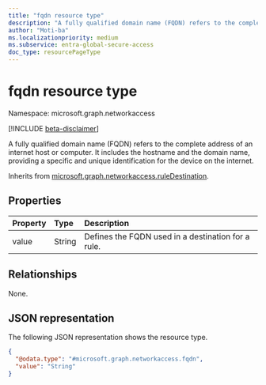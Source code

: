 ```yaml
---
title: "fqdn resource type"
description: "A fully qualified domain name (FQDN) refers to the complete address of an internet host or computer. It includes the hostname and the domain name, providing a specific and unique identification for the device on the internet."
author: "Moti-ba"
ms.localizationpriority: medium
ms.subservice: entra-global-secure-access
doc_type: resourcePageType
---
```


# fqdn resource type

Namespace: microsoft.graph.networkaccess

[!INCLUDE [beta-disclaimer](../../includes/beta-disclaimer.md)]

A fully qualified domain name (FQDN) refers to the complete address of an internet host or computer. It includes the hostname and the domain name, providing a specific and unique identification for the device on the internet.

Inherits from [microsoft.graph.networkaccess.ruleDestination](../resources/networkaccess-ruledestination.md).

## Properties
|Property|Type|Description|
|:---|:---|:---|
|value|String|Defines the FQDN used in a destination for a rule.	|

## Relationships
None.

## JSON representation
The following JSON representation shows the resource type.
<!-- {
  "blockType": "resource",
  "@odata.type": "microsoft.graph.networkaccess.fqdn"
}
-->
``` json
{
  "@odata.type": "#microsoft.graph.networkaccess.fqdn",
  "value": "String"
}
```

